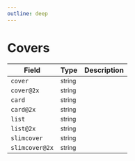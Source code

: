 ```yaml
---
outline: deep
---
```


# Covers

| Field          | Type                  | Description |
| -------------- | --------------------- | ----------- |
| `cover`        | <small>string</small> |             |
| `cover@2x`     | <small>string</small> |             |
| `card`         | <small>string</small> |             |
| `card@2x`      | <small>string</small> |             |
| `list`         | <small>string</small> |             |
| `list@2x`      | <small>string</small> |             |
| `slimcover`    | <small>string</small> |             |
| `slimcover@2x` | <small>string</small> |             |